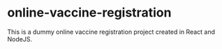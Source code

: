 # online-vaccine-registration

This is a dummy online vaccine registration project created in React and NodeJS.